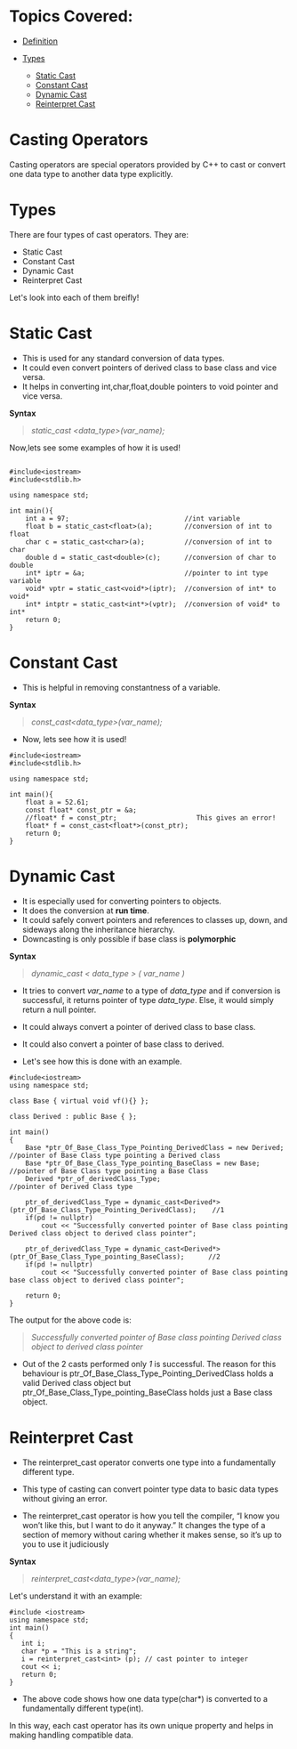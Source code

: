 # Topics Covered:

- [Definition](#def)
- [Types](#types)
   
    - [Static Cast](#1)
    - [Constant Cast](#2)
    - [Dynamic Cast](#3)
    - [Reinterpret Cast](#4)

<h1 id="def">Casting Operators</h1>

Casting operators are special operators provided by C++ to cast or convert one data type to another data type explicitly.

<h1 id="types">Types</h1>
There are four types of cast operators. They are:

- Static Cast
- Constant Cast
- Dynamic Cast
- Reinterpret Cast

Let's look into each of them breifly!


<h1 id="1">Static Cast</h1>

- This is used for any standard conversion of data types. 
- It could even convert pointers of derived class to base class and vice versa.
- It helps in converting int,char,float,double pointers to void pointer and vice versa.

**Syntax**

> *static_cast &lt;data_type&gt;(var_name);*

 Now,lets see some examples of how it is used! 

```

#include<iostream>
#include<stdlib.h>

using namespace std;

int main(){
    int a = 97;                             //int variable 
    float b = static_cast<float>(a);        //conversion of int to float
    char c = static_cast<char>(a);          //conversion of int to char
    double d = static_cast<double>(c);      //conversion of char to double
    int* iptr = &a;                         //pointer to int type variable
    void* vptr = static_cast<void*>(iptr);  //conversion of int* to void*
    int* intptr = static_cast<int*>(vptr);  //conversion of void* to int*
    return 0;
}
```


<h1 id="2">Constant Cast</h1>

- This is helpful in removing constantness of a variable. 

**Syntax**
> *const_cast&lt;data_type&gt;(var_name);*

- Now, lets see how it is used!

```
#include<iostream>
#include<stdlib.h>

using namespace std;

int main(){
    float a = 52.61;
    const float* const_ptr = &a;
    //float* f = const_ptr;                    This gives an error!
    float* f = const_cast<float*>(const_ptr);  
    return 0;
}
```

<h1 id="3">Dynamic Cast</h1>

- It is especially used for converting pointers to objects.
- It does the conversion at **run time**.
- It could safely convert pointers and references to classes up, down, and sideways along the inheritance hierarchy. 
- Downcasting is only possible if base class is **polymorphic**

**Syntax**

> *dynamic_cast < data_type > ( var_name )*

- It tries to convert *var_name* to a type of *data_type* and if conversion is successful, it returns pointer of type *data_type*. Else, it would simply return a null pointer.

- It could always convert a pointer of derived class to base class.
- It could also convert a pointer of base class to derived.

- Let's see how this is done with an example.

```
#include<iostream>
using namespace std;

class Base { virtual void vf(){} };

class Derived : public Base { };

int main() 
{
	Base *ptr_Of_Base_Class_Type_Pointing_DerivedClass = new Derived;          //pointer of Base Class type pointing a Derived class
	Base *ptr_Of_Base_Class_Type_pointing_BaseClass = new Base;                //pointer of Base Class type pointing a Base Class
	Derived *ptr_of_derivedClass_Type;                            //pointer of Derived Class type

	ptr_of_derivedClass_Type = dynamic_cast<Derived*>(ptr_Of_Base_Class_Type_Pointing_DerivedClass);	//1
    if(pd != nullptr)
        cout << "Successfully converted pointer of Base class pointing Derived class object to derived class pointer";
        
	ptr_of_derivedClass_Type = dynamic_cast<Derived*>(ptr_Of_Base_Class_Type_pointing_BaseClass);      //2 
    if(pd != nullptr)
        cout << "Successfully converted pointer of Base class pointing base class object to derived class pointer";

	return 0;
}
```
The output for the above code is:
> *Successfully converted pointer of Base class pointing Derived class object to derived class pointer*

- Out of the 2 casts performed only *1* is successful. The reason for this behaviour is ptr_Of_Base_Class_Type_Pointing_DerivedClass holds a valid Derived class object but ptr_Of_Base_Class_Type_pointing_BaseClass holds just a Base class object.

<h1 id="4">Reinterpret Cast</h1>

- The reinterpret_cast operator converts one type into a fundamentally different type.

- This type of casting can convert pointer type data to basic data types without giving an error.

- The reinterpret_cast operator is how you tell the compiler, “I know you won’t like this, but I want to do it anyway.” It changes the type of a section of memory without caring whether it makes sense, so it’s up to you to use it judiciously

**Syntax**
> *reinterpret_cast<data_type>(var_name);*

Let's understand it with an example:

```
#include <iostream>
using namespace std;
int main()
{
   int i;
   char *p = "This is a string";
   i = reinterpret_cast<int> (p); // cast pointer to integer
   cout << i;
   return 0;
}

```

- The above code shows how one data type(char*) is converted to a fundamentally different type(int).

In this way, each cast operator has its own unique property and helps in making handling compatible data.

